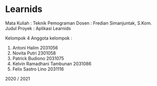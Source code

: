 # Learnids
Mata Kuliah : Teknik Pemograman 
Dosen : Fredian Simanjuntak, S.Kom.
Judul Proyek : Aplikasi Learnids 

Kelompok 4
Anggota kelompok :
  1. Antoni Halim 2031056 
  2. Novita Putri 2301058
  3. Patrick Budiono 2031075
  4. Kelvin Ramadhani Tambunan 2031086
  5. Felix Sastro Lino 2031116
 
2020 / 2021  
